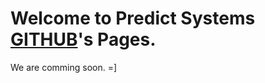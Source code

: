 # <a href="#welcome-to-page" id="welcome-to-page" class="anchor"><span class="octicon octicon-link" aria-hidden="true"></span></a>Welcome to Predict Systems [GITHUB](https://github.com/predict-systems)'s Pages.


We are comming soon. =]
